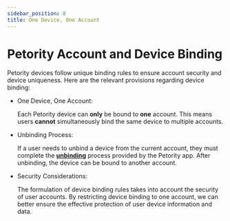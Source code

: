 ```yaml
---
sidebar_position: 8
title: One Device, One Account
---
```


# Petority Account and Device Binding
Petority devices follow unique binding rules to ensure account security and device uniqueness. Here are the relevant provisions regarding device binding:

+ One Device, One Account: 

	Each Petority device can **only** be bound to **one** account. This means users **cannot** simultaneously bind the same device to multiple accounts.

+ Unbinding Process: 

	If a user needs to unbind a device from the current account, they must complete the **[unbinding](/docs/petority/devices/unbinging)** process provided by the Petority app. After unbinding, the device can be bound to another account.

+ Security Considerations: 

	The formulation of device binding rules takes into account the security of user accounts. By restricting device binding to one account, we can better ensure the effective protection of user device information and data.